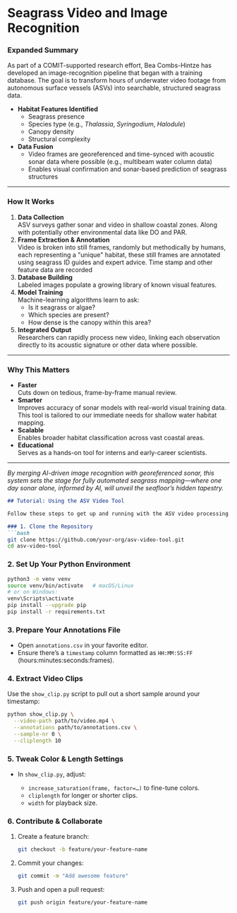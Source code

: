 # Seagrass Video and Image Recognition 

### Expanded Summary  
As part of a COMIT-supported research effort, Bea Combs-Hintze has developed an image-recognition pipeline that began with a training database. The goal is to transform hours of underwater video footage from autonomous surface vessels (ASVs) into searchable, structured seagrass data.

- **Habitat Features Identified**  
  - Seagrass presence  
  - Species type (e.g., *Thalassia*, *Syringodium*, *Halodule*)  
  - Canopy density  
  - Structural complexity  
- **Data Fusion**  
  - Video frames are georeferenced and time-synced with acoustic sonar data where possible (e.g., multibeam water column data)  
  - Enables visual confirmation and sonar-based prediction of seagrass structures  

---

### How It Works  
1. **Data Collection**  
   ASV surveys gather sonar and video in shallow coastal zones. Along with potentially other environmental data like DO and PAR. 
2. **Frame Extraction & Annotation**  
   Video is broken into still frames, randomly but methodically by humans, each representing a "unique" habitat, these still frames are annotated using seagrass ID guides and expert advice. Time stamp and other feature data are recorded  
3. **Database Building**  
   Labeled images populate a growing library of known visual features.  
4. **Model Training**  
   Machine-learning algorithms learn to ask:  
   - Is it seagrass or algae?  
   - Which species are present?  
   - How dense is the canopy within this area?  
5. **Integrated Output**  
   Researchers can rapidly process new video, linking each observation directly to its acoustic signature or other data where possible.

---

### Why This Matters  
- **Faster**  
  Cuts down on tedious, frame-by-frame manual review.  
- **Smarter**  
  Improves accuracy of sonar models with real-world visual training data. This tool is tailored to our immediate needs for shallow water habitat mapping. 
- **Scalable**  
  Enables broader habitat classification across vast coastal areas.  
- **Educational**  
  Serves as a hands-on tool for interns and early-career scientists.

---

*By merging AI-driven image recognition with georeferenced sonar, this system sets the stage for fully automated seagrass mapping—where one day sonar alone, informed by AI, will unveil the seafloor’s hidden tapestry.*  




````markdown
## Tutorial: Using the ASV Video Tool

Follow these steps to get up and running with the ASV video processing repository:

### 1. Clone the Repository
```bash
git clone https://github.com/your-org/asv-video-tool.git
cd asv-video-tool
````

### 2. Set Up Your Python Environment

```bash
python3 -m venv venv
source venv/bin/activate   # macOS/Linux
# or on Windows:
venv\Scripts\activate
pip install --upgrade pip
pip install -r requirements.txt
```

### 3. Prepare Your Annotations File

* Open `annotations.csv` in your favorite editor.
* Ensure there’s a `timestamp` column formatted as `HH:MM:SS:FF` (hours\:minutes\:seconds\:frames).

### 4. Extract Video Clips

Use the `show_clip.py` script to pull out a short sample around your timestamp:

```bash
python show_clip.py \
  --video-path path/to/video.mp4 \
  --annotations path/to/annotations.csv \
  --sample-nr 0 \
  --cliplength 10
```

### 5. Tweak Color & Length Settings

* In `show_clip.py`, adjust:

  * `increase_saturation(frame, factor=…)` to fine-tune colors.
  * `cliplength` for longer or shorter clips.
  * `width` for playback size.

### 6. Contribute & Collaborate

1. Create a feature branch:

   ```bash
   git checkout -b feature/your-feature-name
   ```
2. Commit your changes:

   ```bash
   git commit -m "Add awesome feature"
   ```
3. Push and open a pull request:

   ```bash
   git push origin feature/your-feature-name
   ```


